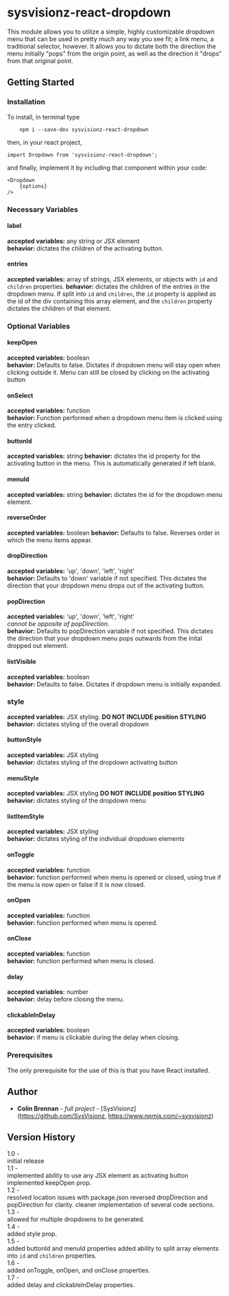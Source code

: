 # sysvisionz-react-dropdown

This module allows you to utilize a simple, highly customizable dropdown menu that can be used in pretty much any way you see fit; a link menu, a traditional selector, however. It allows you to dictate both the direction the menu initially "pops" from the origin point, as well as the direction it "drops" from that original point.

## Getting Started

### Installation
To install, in terminal type

```
	npm i --save-dev sysvisionz-react-dropdown
```

then, in your react project,

```
import Dropdown from 'sysvisionz-react-dropdown';
```  

and finally, implement it by including that component within your code:

```
<Dropdown
	{options}
/>
```

### Necessary Variables

#### label
**accepted variables:** any string or JSX element  
**behavior:** dictates the children of the activating button.  

#### entries

**accepted variables:** array of strings, JSX elements, or objects with ```id``` and ```children``` properties.
**behavior:** dictates the children of the entries in the dropdown menu.  If split into ```id``` and ```children```, the ```id``` property is applied as the id of the div containing this array element, and the ```children``` property dictates the children of that element.

### Optional Variables

#### keepOpen
**accepted variables:** boolean  
**behavior:** Defaults to false. Dictates if dropdown menu will stay open when clicking outside it. Menu can still be closed by clicking on the activating button

#### onSelect
**accepted variables:** function  
**behavior:** Function performed when a dropdown menu item is clicked using the entry clicked.

#### buttonId
**accepted variables:** string
**behavior:** dictates the id property for the activating button in the menu. This is automatically generated if left blank.

#### menuId
**accepted variables:** string
**behavior:** dictates the id for the dropdown menu element.

#### reverseOrder
**accepted variables:** boolean
**behavior:** Defaults to false. Reverses order in which the menu items appear.

#### dropDirection

**accepted variables:** 'up', 'down', 'left', 'right'  
**behavior:** Defaults to 'down' variable if not specified. This dictates the direction that your dropdown menu drops out of the activating button.


#### popDirection
**accepted variables:** 'up', 'down', 'left', 'right'  
*cannot be opposite of popDirection.*  
**behavior:** Defaults to popDirection variable if not specified. This dictates the direction that your dropdown menu pops outwards from the inital dropped out element.


#### listVisible

**accepted variables:** boolean  
**behavior:** Defaults to false. Dictates if dropdown menu is initially expanded.

### style
**accepted variables:** JSX styling. **DO NOT INCLUDE position STYLING**  
**behavior:** dictates styling of the overall dropdown

#### buttonStyle
**accepted variables:** JSX styling  
**behavior:** dictates styling of the dropdown activating button

#### menuStyle
**accepted variables:** JSX styling  **DO NOT INCLUDE position STYLING**
**behavior:** dictates styling of the dropdown menu

#### listItemStyle
**accepted variables:** JSX styling  
**behavior:** dictates styling of the individual dropdown elements

#### onToggle
**accepted variables:** function  
**behavior:** function performed when menu is opened or closed, using true if the menu is now open or false if it is now closed.

#### onOpen
**accepted variables:** function  
**behavior:** function performed when menu is opened.

#### onClose
**accepted variables:** function  
**behavior:** function performed when menu is closed.

#### delay
**accepted variables:** number  
**behavior:** delay before closing the menu.  

#### clickableInDelay
**accepted variables:** boolean  
**behavior:** if menu is clickable during the delay when closing.

### Prerequisites

The only prerequisite for the use of this is that you have React installed.

## Author

* **Colin Brennan** - *full project* - [SysVisionz](https://github.com/SysVisionz, https://www.npmjs.com/~sysvisionz)

## Version History
1.0 -   
initial release  
1.1 -  
implemented ability to use any JSX element as activating button  
implemented keepOpen prop.  
1.2 -  
resolved location issues with package.json
reversed dropDirection and popDirection for clarity.
cleaner implementation of several code sections.  
1.3 -  
allowed for multiple dropdowns to be generated.  
1.4 -  
added style prop.  
1.5 -  
added buttonId and menuId properties
added ability to split array elements into ```id``` and ```children``` properties.  
1.6 -  
added onToggle, onOpen, and onClose properties.  
1.7 -  
added delay and clickableInDelay properties.  
